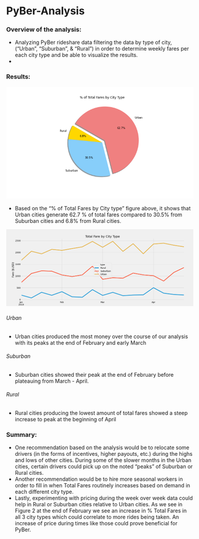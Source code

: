 # PyBer-Analysis

### Overview of the analysis: 
* Analyzing PyBer rideshare data filtering the data by type of city, (“Urban”, “Suburban”, & “Rural”) in order to determine weekly fares per each city type and be able to visualize the results.
* 
### Results:
![Pie Chart](./Resources/PieChart_PyBer.png)

* Based on the “% of Total Fares by City type” figure above, it shows that Urban cities generate 62.7 % of total fares compared to 30.5% from Suburban cities and 6.8% from Rural cities. 

![Month/Month Line Chart](./Resources/PyBer_fare_summary.png)

###### Urban
* Urban cities produced the most money over the course of our analysis with its peaks at the end of February and early March

###### Suburban
* Suburban cities showed their peak at the end of February before plateauing from March - April.

###### Rural
* Rural cities producing the lowest amount of total fares showed a steep increase to peak at the beginning of April 

### Summary: 
* One recommendation based on the analysis would be to relocate some drivers (in the forms of incentives, higher payouts, etc.) during the highs and lows of other cities. During some of the slower months in the Urban cities, certain drivers could pick up on the noted “peaks” of Suburban or Rural cities. 
* Another recommendation would be to hire more seasonal workers in order to fill in when Total Fares routinely increases based on demand in each different city type. 
* Lastly, experimenting with pricing during the week over week data could help in Rural or Suburban cities relative to Urban cities. As we see in Figure 2 at the end of February we see an increase in % Total Fares in all 3 city types which could correlate to more rides being taken. An increase of price during times like those could prove beneficial for PyBer. 

